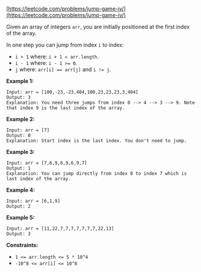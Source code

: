 [https://leetcode.com/problems/jump-game-iv/](https://leetcode.com/problems/jump-game-iv/)

Given an array of integers `arr`, you are initially positioned at the first index of the array.

In one step you can jump from index `i` to index:

- `i + 1` where: `i + 1 < arr.length`.
- `i - 1` where: `i - 1 >= 0`.
- `j` where: `arr[i] == arr[j]` and `i != j`.

**Example 1:**
```
Input: arr = [100,-23,-23,404,100,23,23,23,3,404]
Output: 3
Explanation: You need three jumps from index 0 --> 4 --> 3 --> 9. Note that index 9 is the last index of the array.
```

**Example 2:**
```
Input: arr = [7]
Output: 0
Explanation: Start index is the last index. You don't need to jump.
```

**Example 3:**
```
Input: arr = [7,6,9,6,9,6,9,7]
Output: 1
Explanation: You can jump directly from index 0 to index 7 which is last index of the array.
```

**Example 4:**
```
Input: arr = [6,1,9]
Output: 2
```

**Example 5:**
```
Input: arr = [11,22,7,7,7,7,7,7,7,22,13]
Output: 3
```

**Constraints:**

- `1 <= arr.length <= 5 * 10^4`
- `-10^8 <= arr[i] <= 10^8`


